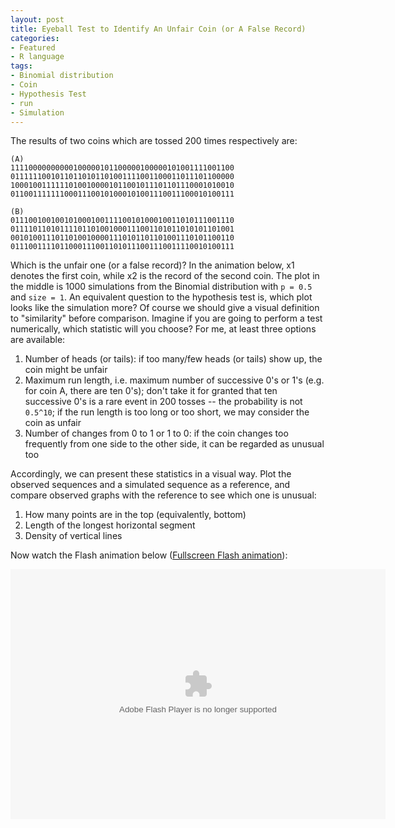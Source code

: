 ```yaml
---
layout: post
title: Eyeball Test to Identify An Unfair Coin (or A False Record)
categories:
- Featured
- R language
tags:
- Binomial distribution
- Coin
- Hypothesis Test
- run
- Simulation
---
```


The results of two coins which are tossed 200 times respectively are:

    (A)
    11110000000000100000101100000100000101001111001100
    01111110010110110101101001111001100011011101100000
    10001001111110100100001011001011101101110001010010
    01100111111100011100101000101001110011100010100111

    (B)
    01110010010010100010011110010100010011010111001110
    01111011010111101101001000111001101011010101101001
    00101001110110100100001110101101101001110101100110
    01110011110110001110011010111001110011110010100111

Which is the unfair one (or a false record)? In the animation below, x1 denotes the first coin, while x2 is the record of the second coin. The plot in the middle is 1000 simulations from the Binomial distribution with `p = 0.5` and `size = 1`. An equivalent question to the hypothesis test is, which plot looks like the simulation more? Of course we should give a visual definition to "similarity" before comparison. Imagine if you are going to perform a test numerically, which statistic will you choose? For me, at least three options are available:

1. Number of heads (or tails): if too many/few heads (or tails) show up, the coin might be unfair
1. Maximum run length, i.e. maximum number of successive 0's or 1's (e.g. for coin A, there are ten 0's); don't take it for granted that ten successive 0's is a rare event in 200 tosses -- the probability is not `0.5^10`; if the run length is too long or too short, we may consider the coin as unfair
1. Number of changes from 0 to 1 or 1 to 0: if the coin changes too frequently from one side to the other side, it can be regarded as unusual too

Accordingly, we can present these statistics in a visual way. Plot the observed sequences and a simulated sequence as a reference, and compare observed graphs with the reference to see which one is unusual:

1. How many points are in the top (equivalently, bottom)
1. Length of the longest horizontal segment
1. Density of vertical lines

Now watch the Flash animation below ([Fullscreen Flash animation](http://animation.r-forge.r-project.org/swf/fair-coin.swf)):

<embed width="600" height="400" src="http://animation.r-forge.r-project.org/swf/fair-coin.swf" type="application/x-shockwave-flash" />
